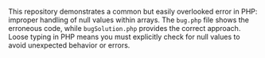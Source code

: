 This repository demonstrates a common but easily overlooked error in PHP: improper handling of null values within arrays.  The `bug.php` file shows the erroneous code, while `bugSolution.php` provides the correct approach.  Loose typing in PHP means you must explicitly check for null values to avoid unexpected behavior or errors.